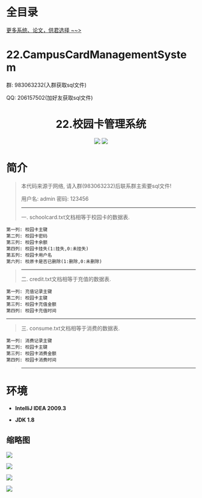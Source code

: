 # 全目录

[更多系统、论文，供君选择 ~~>](https://www.bitwise.net.cn)

# 22.CampusCardManagementSystem

<p>群: 983063232(入群获取sql文件)</p>
<p>QQ: 206157502(加好友获取sql文件)</p>

<p><h1 align="center">22.校园卡管理系统</h1></p>

<p align="center">
	<img src="https://img.shields.io/badge/jdk-1.8-orange.svg"/>
    <img src="https://img.shields.io/badge/swing-1.8-lightgrey.svg"/>
</p>

# 简介

> 本代码来源于网络, 请入群(983063232)后联系群主索要sql文件!
>
> 用户名: admin  密码: 123456
> 
>------------------------------------------------------------------------------------------------------------------------
>一. schoolcard.txt文档相等于校园卡的数据表.

    第一列: 校园卡主键
    第二列: 校园卡密码
    第三列: 校园卡余额
    第四列: 校园卡挂失(1:挂失,0:未挂失)
    第五列: 校园卡用户名
    第六列: 校原卡是否已删除(1:删除,0:未删除)

>------------------------------------------------------------------------------------------------------------------------
>二. credit.txt文档相等于充值的数据表.

    第一列: 充值记录主键
    第二列: 校园卡主键
    第三列: 校园卡充值金额
    第四列: 校园卡充值时间

------------------------------------------------------------------------------------------------------------------------
>三. consume.txt文档相等于消费的数据表.

    第一列: 消费记录主键
    第二列: 校园卡主键
    第三列: 校园卡消费金额
    第四列: 校园卡消费时间
>------------------------------------------------------------------------------------------------------------------------




# 环境

- <b>IntelliJ IDEA 2009.3</b>

- <b>JDK 1.8</b>


## 缩略图

![](https://bitwise.oss-cn-heyuan.aliyuncs.com/2024/9/10/6864af2b-1ff9-45c2-92d0-2b2beebe6542.png)

![](https://bitwise.oss-cn-heyuan.aliyuncs.com/2024/9/10/81db60d2-6629-4f1d-bcac-4a42216d7296.png)

![](https://bitwise.oss-cn-heyuan.aliyuncs.com/2024/9/10/50680fc3-a577-4099-be9f-6e83f17003f1.png)

![](https://bitwise.oss-cn-heyuan.aliyuncs.com/2024/9/10/e67dd7aa-5373-4d31-a8c5-a80b9fe182b3.png)


